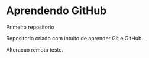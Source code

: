 # Aprendendo GitHub
 Primeiro repositorio

 Repositorio criado com intuito de aprender Git e GitHub.

 Alteracao remota teste.
